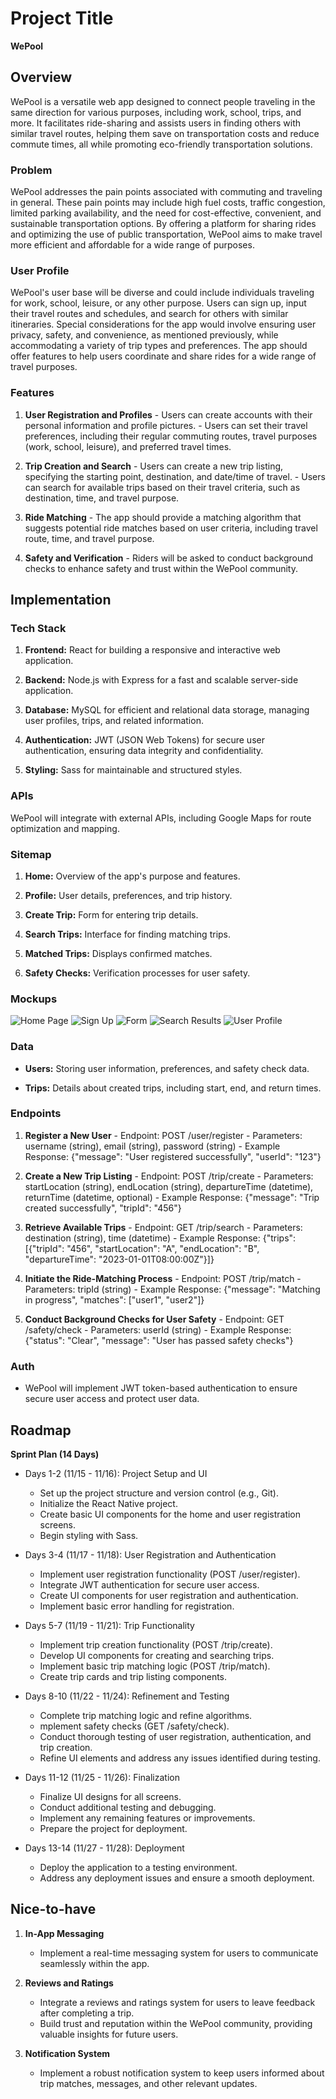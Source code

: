 # Project Title
**WePool**

## Overview

WePool is a versatile web app designed to connect people traveling in the same direction for various purposes, including work, school, trips, and more. It facilitates ride-sharing and assists users in finding others with similar travel routes, helping them save on transportation costs and reduce commute times, all while promoting eco-friendly transportation solutions.

### Problem

WePool addresses the pain points associated with commuting and traveling in general. These pain points may include high fuel costs, traffic congestion, limited parking availability, and the need for cost-effective, convenient, and sustainable transportation options. By offering a platform for sharing rides and optimizing the use of public transportation, WePool aims to make travel more efficient and affordable for a wide range of purposes.

### User Profile

WePool's user base will be diverse and could include individuals traveling for work, school, leisure, or any other purpose. Users can sign up, input their travel routes and schedules, and search for others with similar itineraries. Special considerations for the app would involve ensuring user privacy, safety, and convenience, as mentioned previously, while accommodating a variety of trip types and preferences. The app should offer features to help users coordinate and share rides for a wide range of travel purposes.

### Features

1. **User Registration and Profiles**
        - Users can create accounts with their personal information and profile pictures.
        - Users can set their travel preferences, including their regular commuting routes, travel purposes (work, school, leisure), and preferred travel times.

2. **Trip Creation and Search**
        - Users can create a new trip listing, specifying the starting point, destination, and date/time of travel.
        - Users can search for available trips based on their travel criteria, such as destination, time, and travel purpose.

3. **Ride Matching**
        - The app should provide a matching algorithm that suggests potential ride matches based on user criteria, including travel route, time, and travel purpose.

4. **Safety and Verification**
        - Riders will be asked to conduct background checks to enhance safety and trust within the WePool community.


## Implementation

### Tech Stack

1. **Frontend:** React for building a responsive and interactive web application.

2. **Backend:** Node.js with Express for a fast and scalable server-side application.

3. **Database:** MySQL for efficient and relational data storage, managing user profiles, trips, and related information.

4. **Authentication:** JWT (JSON Web Tokens) for secure user authentication, ensuring data integrity and confidentiality.

5. **Styling:** Sass for maintainable and structured styles.

### APIs

WePool will integrate with external APIs, including Google Maps for route optimization and mapping.

### Sitemap

1. **Home:** Overview of the app's purpose and features.

2. **Profile:** User details, preferences, and trip history.

3. **Create Trip:** Form for entering trip details.

4. **Search Trips:** Interface for finding matching trips.

5. **Matched Trips:** Displays confirmed matches.

6. **Safety Checks:** Verification processes for user safety.

### Mockups

![Home Page](./mockup-assets/homePage.jpg)
![Sign Up](./mockup-assets/signUp.jpg)
![Form](./mockup-assets/form.jpg)
![Search Results](./mockup-assets/searchResult.jpg)
![User Profile](./mockup-assets/editProfile.jpg)


### Data

- **Users:** Storing user information, preferences, and safety check data.

- **Trips:** Details about created trips, including start, end, and return times.

### Endpoints

1. **Register a New User**
        - Endpoint: POST /user/register
        - Parameters: username (string), email (string), password (string)
        - Example Response: {"message": "User registered successfully", "userId": "123"}

2. **Create a New Trip Listing**
        - Endpoint: POST /trip/create
        - Parameters: startLocation (string), endLocation (string), departureTime (datetime), returnTime (datetime, optional)
        - Example Response: {"message": "Trip created successfully", "tripId": "456"}

3. **Retrieve Available Trips**
        - Endpoint: GET /trip/search
        - Parameters: destination (string), time (datetime)
        - Example Response: {"trips": [{"tripId": "456", "startLocation": "A", "endLocation": "B", "departureTime": "2023-01-01T08:00:00Z"}]}

4. **Initiate the Ride-Matching Process**
        - Endpoint: POST /trip/match
        - Parameters: tripId (string)
        - Example Response: {"message": "Matching in progress", "matches": ["user1", "user2"]}

5. **Conduct Background Checks for User Safety**
        - Endpoint: GET /safety/check
        - Parameters: userId (string)
        - Example Response: {"status": "Clear", "message": "User has passed safety checks"}

### Auth

- WePool will implement JWT token-based authentication to ensure secure user access and protect user data.

## Roadmap

**Sprint Plan (14 Days)**
        
- Days 1-2 (11/15 - 11/16): Project Setup and UI
    - Set up the project structure and version control (e.g., Git).
    -  Initialize the React Native project.
    - Create basic UI components for the home and user registration screens.
    - Begin styling with Sass.

- Days 3-4 (11/17 - 11/18): User Registration and Authentication
    - Implement user registration functionality (POST /user/register).
    - Integrate JWT authentication for secure user access.
    - Create UI components for user registration and authentication.
    - Implement basic error handling for registration.
        
- Days 5-7 (11/19 - 11/21): Trip Functionality
    - Implement trip creation functionality (POST /trip/create).
    - Develop UI components for creating and searching trips.
    - Implement basic trip matching logic (POST /trip/match).
    - Create trip cards and trip listing components.

- Days 8-10 (11/22 - 11/24): Refinement and Testing
    - Complete trip matching logic and refine algorithms.
    - mplement safety checks (GET /safety/check).
    - Conduct thorough testing of user registration, authentication, and trip creation.
    - Refine UI elements and address any issues identified during testing.

- Days 11-12 (11/25 - 11/26): Finalization
    - Finalize UI designs for all screens.
    - Conduct additional testing and debugging.
    - Implement any remaining features or improvements.
    - Prepare the project for deployment.

- Days 13-14 (11/27 - 11/28): Deployment
    - Deploy the application to a testing environment.
    - Address any deployment issues and ensure a smooth deployment.

## Nice-to-have

1. **In-App Messaging**

    - Implement a real-time messaging system for users to communicate seamlessly within the app.

2. **Reviews and Ratings**

    - Integrate a reviews and ratings system for users to leave feedback after completing a trip.
    - Build trust and reputation within the WePool community, providing valuable insights for future users.

3. **Notification System**

    - Implement a robust notification system to keep users informed about trip matches, messages, and other relevant updates.


